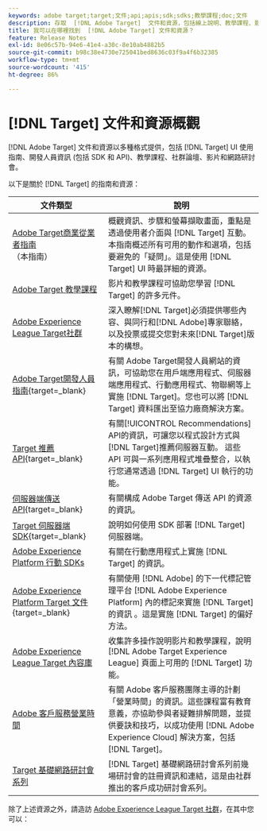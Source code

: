 ```yaml
---
keywords: adobe target;target;文件;api;apis;sdk;sdks;教學課程;doc;文件
description: 存取  [!DNL Adobe Target]  文件和資源，包括線上說明、教學課程、影片和開發人員文件 (SDK、API 和 JavaScript 程式庫)。
title: 我可以在哪裡找到  [!DNL Adobe Target] 文件和資源？
feature: Release Notes
exl-id: 8e06c57b-94e6-41e4-a30c-8e10ab4882b5
source-git-commit: b98c38e4730e725041bed8636c03f9a4f6b32385
workflow-type: tm+mt
source-wordcount: '415'
ht-degree: 86%

---
```


# [!DNL Target] 文件和資源概觀

[!DNL Adobe Target] 文件和資源以多種格式提供，包括 [!DNL Target] UI 使用指南、開發人員資訊 (包括 SDK 和 API)、教學課程、社群論壇、影片和網路研討會。

以下是關於 [!DNL Target] 的指南和資源：

| 文件類型 | 說明 |
| --- | --- |
| [Adobe Target商業從業者指南](/help/main/target-home.md)<br>（本指南） | 概觀資訊、步驟和螢幕擷取畫面，重點是透過使用者介面與 [!DNL Target] 互動。本指南概述所有可用的動作和選項，包括要避免的「疑問」。這是使用 [!DNL Target] UI 時最詳細的資源。 |
| [Adobe Target 教學課程](https://experienceleague.adobe.com/docs/target-learn/tutorials/overview.html?lang=zh-Hant) | 影片和教學課程可協助您學習 [!DNL Target] 的許多元件。 |
| [Adobe Experience League Target社群](https://experienceleaguecommunities.adobe.com/t5/adobe-target/ct-p/adobe-target-community) | 深入瞭解[!DNL Target]必須提供哪些內容、與同行和[!DNL Adobe]專家聯絡，以及投票或提交您對未來[!DNL Target]版本的構想。 |
| [Adobe Target開發人員指南](https://experienceleague.adobe.com/docs/target-dev/developer/overview.html?lang=zh-Hant){target=_blank} | 有關 Adobe Target開發人員網站的資訊，可協助您在用戶端應用程式、伺服器端應用程式、行動應用程式、物聯網等上實施 [!DNL Target]。您也可以將 [!DNL Target] 資料匯出至協力廠商解決方案。 |
| [Target 推薦 API](https://experienceleague.adobe.com/docs/target-dev/developer/api/recommendations-api/overview.html?lang=zh-Hant){target=_blank} | 有關[!UICONTROL Recommendations] API的資訊，可讓您以程式設計方式與[!DNL Target]推薦伺服器互動。 這些 API 可與一系列應用程式堆疊整合，以執行您通常透過 [!DNL Target] UI 執行的功能。 |
| [伺服器端傳送 API](https://experienceleague.adobe.com/docs/target-dev/developer/server-side/server-side-overview.html?lang=zh-Hant){target=_blank} | 有關構成 Adobe Target 傳送 API 的資源的資訊。 |
| [Target 伺服器端 SDK](https://experienceleague.adobe.com/docs/target-dev/developer/server-side/getting-started.html?lang=zh-Hant){target=_blank} | 說明如何使用 SDK 部署 [!DNL Target] 伺服器端。 |
| [Adobe Experience Platform 行動 SDKs](https://experienceleague.adobe.com/docs/mobile.html?lang=zh-Hant) | 有關在行動應用程式上實施 [!DNL Target] 的資訊。 |
| [Adobe Experience Platform Target 文件](https://experienceleague.adobe.com/docs/target-dev/developer/client-side/at-js-implementation/deploy-at-js/implement-target-using-adobe-launch.html?lang=zh-Hant){target=_blank} | 有關使用 [!DNL Adobe] 的下一代標記管理平台 [!DNL Adobe Experience Platform] 內的標記來實施 [!DNL Target] 的資訊 。這是實施 [!DNL Target] 的偏好方法。 |
| [Adobe Experience League Target 內容庫](https://guided.adobe.com/#recommended/solutions/target) | 收集許多操作說明影片和教學課程，說明 [!DNL Adobe Target Experience League] 頁面上可用的 [!DNL Target] 功能。 |
| [Adobe 客戶服務營業時間](/help/main/cmp-resources-and-contact-information.md#concept_58EA30379D3B48C4848BA2A8C464A5B7) | 有關 Adobe 客戶服務團隊主導的計劃「營業時間」的資訊。這些課程富有教育意義，亦協助參與者疑難排解問題，並提供要訣和技巧，以成功使用 [!DNL Adobe Experience Cloud] 解決方案，包括[!DNL Target]。 |
| [Target 基礎網路研討會系列](https://landing.adobe.com/acs/2018/na/adobe-target/registration.html) | [!DNL Target] 基礎網路研討會系列前幾場研討會的註冊資訊和連結，這是由社群推出的客戶成功研討會系列。 |

除了上述資源之外，請造訪 [Adobe Experience League Target 社群](https://experienceleaguecommunities.adobe.com/t5/adobe-target/ct-p/adobe-target-community)，在其中您可以：


